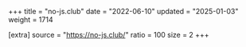 +++
title = "no-js.club"
date = "2022-06-10"
updated = "2025-01-03"
weight = 1714

[extra]
source = "https://no-js.club/"
ratio = 100
size = 2
+++
